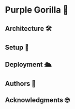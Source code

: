 # Purple Gorilla 🦍

## Architecture 🛠

## Setup 🚀

## Deployment 🛳

## Authors 📝

## Acknowledgments 🤓
